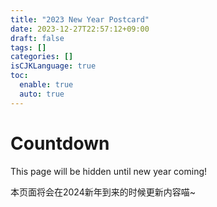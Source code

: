 ```yaml
---
title: "2023 New Year Postcard"
date: 2023-12-27T22:57:12+09:00
draft: false
tags: []
categories: []
isCJKLanguage: true
toc:
  enable: true
  auto: true
---
```



# Countdown <div id="2023NewYearCountdown"></div> 

This page will be hidden until new year coming!

本页面将会在2024新年到来的时候更新内容喵~


<script type="module">
  import { formatDistanceStrict } from "https://cdn.jsdelivr.net/npm/date-fns/formatDistanceStrict.mjs";
  const cditem = document.getElementById("2023NewYearCountdown"), new_year_2024 = new Date("2024-1-1")
  setInterval(()=>{
    cditem.innerText = formatDistanceStrict(new_year_2024, Date.now())
  }, 1000)
</script>
